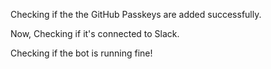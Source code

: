 Checking if the the GitHub Passkeys are added successfully.

Now, Checking if it's connected to Slack.

Checking if the bot is running fine!
